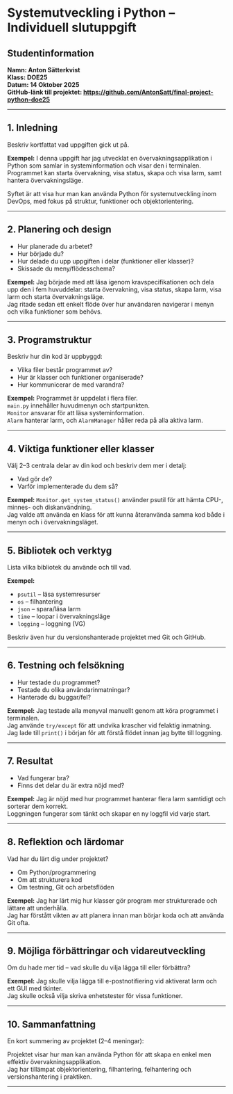 # Systemutveckling i Python – Individuell slutuppgift

## Studentinformation
**Namn: Anton Sätterkvist**  
**Klass: DOE25**  
**Datum: 14 Oktober 2025**  
**GitHub-länk till projektet: https://github.com/AntonSatt/final-project-python-doe25**  

---

## 1. Inledning
Beskriv kortfattat vad uppgiften gick ut på.

**Exempel:**
I denna uppgift har jag utvecklat en övervakningsapplikation i Python som samlar in systeminformation och visar den i terminalen. Programmet kan starta övervakning, visa status, skapa och visa larm, samt hantera övervakningsläge.

Syftet är att visa hur man kan använda Python för systemutveckling inom DevOps, med fokus på struktur, funktioner och objektorientering.

---

## 2. Planering och design
- Hur planerade du arbetet?
- Hur började du?
- Hur delade du upp uppgiften i delar (funktioner eller klasser)?
- Skissade du meny/flödesschema?

**Exempel:**
Jag började med att läsa igenom kravspecifikationen och dela upp den i fem huvuddelar: starta övervakning, visa status, skapa larm, visa larm och starta övervakningsläge.  
Jag ritade sedan ett enkelt flöde över hur användaren navigerar i menyn och vilka funktioner som behövs.

---

## 3. Programstruktur
Beskriv hur din kod är uppbyggd:
- Vilka filer består programmet av?
- Hur är klasser och funktioner organiserade?
- Hur kommunicerar de med varandra?

**Exempel:**
Programmet är uppdelat i flera filer.  
`main.py` innehåller huvudmenyn och startpunkten.  
`Monitor` ansvarar för att läsa systeminformation.  
`Alarm` hanterar larm, och `AlarmManager` håller reda på alla aktiva larm.

---

## 4. Viktiga funktioner eller klasser
Välj 2–3 centrala delar av din kod och beskriv dem mer i detalj:
- Vad gör de?
- Varför implementerade du dem så?

**Exempel:**
`Monitor.get_system_status()` använder psutil för att hämta CPU-, minnes- och diskanvändning.  
Jag valde att använda en klass för att kunna återanvända samma kod både i menyn och i övervakningsläget.

---

## 5. Bibliotek och verktyg
Lista vilka bibliotek du använde och till vad.

**Exempel:**
- `psutil` – läsa systemresurser  
- `os` – filhantering  
- `json` – spara/läsa larm  
- `time` – loopar i övervakningsläge  
- `logging` – loggning (VG)

Beskriv även hur du versionshanterade projektet med Git och GitHub.

---

## 6. Testning och felsökning
- Hur testade du programmet?
- Testade du olika användarinmatningar?
- Hanterade du buggar/fel?

**Exempel:**
Jag testade alla menyval manuellt genom att köra programmet i terminalen.  
Jag använde `try/except` för att undvika krascher vid felaktig inmatning.  
Jag lade till `print()` i början för att förstå flödet innan jag bytte till loggning.

---

## 7. Resultat
- Vad fungerar bra?
- Finns det delar du är extra nöjd med?

**Exempel:**
Jag är nöjd med hur programmet hanterar flera larm samtidigt och sorterar dem korrekt.  
Loggningen fungerar som tänkt och skapar en ny loggfil vid varje start.

---

## 8. Reflektion och lärdomar
Vad har du lärt dig under projektet?
- Om Python/programmering
- Om att strukturera kod
- Om testning, Git och arbetsflöden

**Exempel:**
Jag har lärt mig hur klasser gör program mer strukturerade och lättare att underhålla.  
Jag har förstått vikten av att planera innan man börjar koda och att använda Git ofta.

---

## 9. Möjliga förbättringar och vidareutveckling
Om du hade mer tid – vad skulle du vilja lägga till eller förbättra?

**Exempel:**
Jag skulle vilja lägga till e-postnotifiering vid aktiverat larm och ett GUI med tkinter.  
Jag skulle också vilja skriva enhetstester för vissa funktioner.

---

## 10. Sammanfattning
En kort summering av projektet (2–4 meningar):

Projektet visar hur man kan använda Python för att skapa en enkel men effektiv övervakningsapplikation.  
Jag har tillämpat objektorientering, filhantering, felhantering och versionshantering i praktiken.

---
